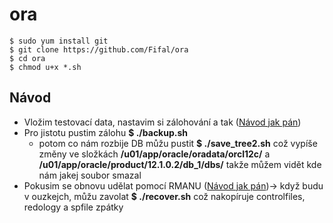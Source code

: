 # ora

```
$ sudo yum install git
$ git clone https://github.com/Fifal/ora
$ cd ora
$ chmod u+x *.sh
```
## Návod
* Vložim testovací data, nastavim si zálohování a tak ([Návod jak pán](https://github.com/Vrbikk/ora/blob/master/oracle_is_life.txt))
* Pro jistotu pustim zálohu **$ ./backup.sh**
  - potom co nám rozbije DB můžu pustit **$ ./save_tree2.sh** což vypíše změny ve složkách **/u01/app/oracle/oradata/orcl12c/** a **/u01/app/oracle/product/12.1.0.2/db_1/dbs/** takže můžem vidět kde nám jakej soubor smazal
* Pokusim se obnovu udělat pomocí RMANU ([Návod jak pán](https://github.com/Vrbikk/ora/blob/master/oracle_is_life.txt))-> když budu v ouzkejch, můžu zavolat **$ ./recover.sh** což nakopíruje controlfiles, redology a spfile zpátky
